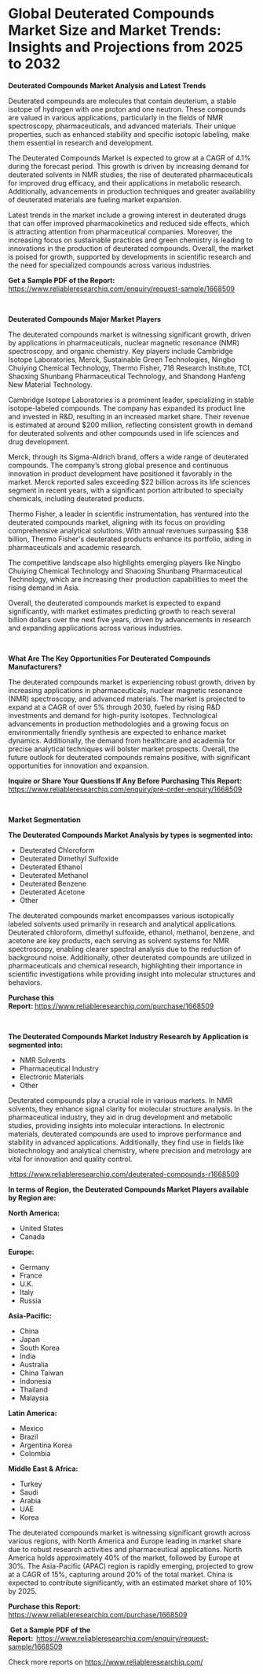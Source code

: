 <p><h1>Global Deuterated Compounds Market Size and Market Trends: Insights and Projections from 2025 to 2032</h1></p><p><strong>Deuterated Compounds Market Analysis and Latest Trends</strong></p>
<p><p>Deuterated compounds are molecules that contain deuterium, a stable isotope of hydrogen with one proton and one neutron. These compounds are valued in various applications, particularly in the fields of NMR spectroscopy, pharmaceuticals, and advanced materials. Their unique properties, such as enhanced stability and specific isotopic labeling, make them essential in research and development.</p><p>The Deuterated Compounds Market is expected to grow at a CAGR of 4.1% during the forecast period. This growth is driven by increasing demand for deuterated solvents in NMR studies, the rise of deuterated pharmaceuticals for improved drug efficacy, and their applications in metabolic research. Additionally, advancements in production techniques and greater availability of deuterated materials are fueling market expansion.</p><p>Latest trends in the market include a growing interest in deuterated drugs that can offer improved pharmacokinetics and reduced side effects, which is attracting attention from pharmaceutical companies. Moreover, the increasing focus on sustainable practices and green chemistry is leading to innovations in the production of deuterated compounds. Overall, the market is poised for growth, supported by developments in scientific research and the need for specialized compounds across various industries.</p></p>
<p><strong>Get a Sample PDF of the Report:&nbsp;</strong> <a href="https://www.reliableresearchiq.com/enquiry/request-sample/1668509?utm_campaign=3513&utm_medium=2&utm_source=Github&utm_content=ia&utm_term=02042025&utm_id=deuterated-compounds">https://www.reliableresearchiq.com/enquiry/request-sample/1668509</a></p>
<p>&nbsp;</p>
<p><strong>Deuterated Compounds Major Market Players</strong></p>
<p><p>The deuterated compounds market is witnessing significant growth, driven by applications in pharmaceuticals, nuclear magnetic resonance (NMR) spectroscopy, and organic chemistry. Key players include Cambridge Isotope Laboratories, Merck, Sustainable Green Technologies, Ningbo Chuiying Chemical Technology, Thermo Fisher, 718 Research Institute, TCI, Shaoxing Shunbang Pharmaceutical Technology, and Shandong Hanfeng New Material Technology.</p><p>Cambridge Isotope Laboratories is a prominent leader, specializing in stable isotope-labeled compounds. The company has expanded its product line and invested in R&D, resulting in an increased market share. Their revenue is estimated at around $200 million, reflecting consistent growth in demand for deuterated solvents and other compounds used in life sciences and drug development.</p><p>Merck, through its Sigma-Aldrich brand, offers a wide range of deuterated compounds. The company’s strong global presence and continuous innovation in product development have positioned it favorably in the market. Merck reported sales exceeding $22 billion across its life sciences segment in recent years, with a significant portion attributed to specialty chemicals, including deuterated products.</p><p>Thermo Fisher, a leader in scientific instrumentation, has ventured into the deuterated compounds market, aligning with its focus on providing comprehensive analytical solutions. With annual revenues surpassing $38 billion, Thermo Fisher's deuterated products enhance its portfolio, aiding in pharmaceuticals and academic research.</p><p>The competitive landscape also highlights emerging players like Ningbo Chuiying Chemical Technology and Shaoxing Shunbang Pharmaceutical Technology, which are increasing their production capabilities to meet the rising demand in Asia.</p><p>Overall, the deuterated compounds market is expected to expand significantly, with market estimates predicting growth to reach several billion dollars over the next five years, driven by advancements in research and expanding applications across various industries.</p></p>
<p>&nbsp;</p>
<p><strong>What Are The Key Opportunities For Deuterated Compounds Manufacturers?</strong></p>
<p><p>The deuterated compounds market is experiencing robust growth, driven by increasing applications in pharmaceuticals, nuclear magnetic resonance (NMR) spectroscopy, and advanced materials. The market is projected to expand at a CAGR of over 5% through 2030, fueled by rising R&D investments and demand for high-purity isotopes. Technological advancements in production methodologies and a growing focus on environmentally friendly synthesis are expected to enhance market dynamics. Additionally, the demand from healthcare and academia for precise analytical techniques will bolster market prospects. Overall, the future outlook for deuterated compounds remains positive, with significant opportunities for innovation and expansion.</p></p>
<p><strong>Inquire or Share Your Questions If Any Before Purchasing This Report:</strong> <a href="https://www.reliableresearchiq.com/enquiry/pre-order-enquiry/1668509?utm_campaign=3513&utm_medium=2&utm_source=Github&utm_content=ia&utm_term=02042025&utm_id=deuterated-compounds">https://www.reliableresearchiq.com/enquiry/pre-order-enquiry/1668509</a></p>
<p>&nbsp;</p>
<p><strong>Market Segmentation</strong></p>
<p><strong>The Deuterated Compounds Market Analysis by types is segmented into:</strong></p>
<p><ul><li>Deuterated Chloroform</li><li>Deuterated Dimethyl Sulfoxide</li><li>Deuterated Ethanol</li><li>Deuterated Methanol</li><li>Deuterated Benzene</li><li>Deuterated Acetone</li><li>Other</li></ul></p>
<p><p>The deuterated compounds market encompasses various isotopically labeled solvents used primarily in research and analytical applications. Deuterated chloroform, dimethyl sulfoxide, ethanol, methanol, benzene, and acetone are key products, each serving as solvent systems for NMR spectroscopy, enabling clearer spectral analysis due to the reduction of background noise. Additionally, other deuterated compounds are utilized in pharmaceuticals and chemical research, highlighting their importance in scientific investigations while providing insight into molecular structures and behaviors.</p></p>
<p><strong>Purchase this Report:&nbsp;</strong><a href="https://www.reliableresearchiq.com/purchase/1668509?utm_campaign=3513&utm_medium=2&utm_source=Github&utm_content=ia&utm_term=02042025&utm_id=deuterated-compounds">https://www.reliableresearchiq.com/purchase/1668509</a></p>
<p>&nbsp;</p>
<p><strong>The Deuterated Compounds Market Industry Research by Application is segmented into:</strong></p>
<p><ul><li>NMR Solvents</li><li>Pharmaceutical Industry</li><li>Electronic Materials</li><li>Other</li></ul></p>
<p><p>Deuterated compounds play a crucial role in various markets. In NMR solvents, they enhance signal clarity for molecular structure analysis. In the pharmaceutical industry, they aid in drug development and metabolic studies, providing insights into molecular interactions. In electronic materials, deuterated compounds are used to improve performance and stability in advanced applications. Additionally, they find use in fields like biotechnology and analytical chemistry, where precision and metrology are vital for innovation and quality control.</p></p>
<p><a href="https://www.reliableresearchiq.com/deuterated-compounds-r1668509?utm_campaign=3513&utm_medium=2&utm_source=Github&utm_content=ia&utm_term=02042025&utm_id=deuterated-compounds">&nbsp;https://www.reliableresearchiq.com/deuterated-compounds-r1668509</a></p>
<p><strong>In terms of Region, the Deuterated Compounds Market Players available by Region are:</strong></p>
<p>
    <p> <strong> North America: </strong>
        <ul>
            <li>United States</li>
            <li>Canada</li>
        </ul>
        </p> 
    <p> <strong> Europe: </strong>
        <ul>
            <li>Germany</li>
            <li>France</li>
            <li>U.K.</li>
            <li>Italy</li>
            <li>Russia</li>
        </ul>
        </p> 
    <p> <strong> Asia-Pacific: </strong>
        <ul>
            <li>China</li>
            <li>Japan</li>
            <li>South Korea</li>
            <li>India</li>
            <li>Australia</li>
            <li>China Taiwan</li>
            <li>Indonesia</li>
            <li>Thailand</li>
            <li>Malaysia</li>
        </ul>
        </p> 
    <p> <strong> Latin America: </strong>
        <ul>
            <li>Mexico</li>
            <li>Brazil</li>
            <li>Argentina Korea</li>
            <li>Colombia</li>
        </ul>
        </p> 
    <p> <strong> Middle East & Africa: </strong>
        <ul>
            <li>Turkey</li>
            <li>Saudi</li>
            <li>Arabia</li>
            <li>UAE</li>
            <li>Korea</li>
        </ul>
    </p>
    </p>
<p><p>The deuterated compounds market is witnessing significant growth across various regions, with North America and Europe leading in market share due to robust research activities and pharmaceutical applications. North America holds approximately 40% of the market, followed by Europe at 30%. The Asia-Pacific (APAC) region is rapidly emerging, projected to grow at a CAGR of 15%, capturing around 20% of the total market. China is expected to contribute significantly, with an estimated market share of 10% by 2025.</p></p>
<p><strong>Purchase this Report: </strong><a href="https://www.reliableresearchiq.com/purchase/1668509?utm_campaign=3513&utm_medium=2&utm_source=Github&utm_content=ia&utm_term=02042025&utm_id=deuterated-compounds">https://www.reliableresearchiq.com/purchase/1668509</a></p>
<p>&nbsp;<strong>Get a Sample PDF of the Report:&nbsp;&nbsp;</strong><a href="https://www.reliableresearchiq.com/enquiry/request-sample/1668509?utm_campaign=3513&utm_medium=2&utm_source=Github&utm_content=ia&utm_term=02042025&utm_id=deuterated-compounds">https://www.reliableresearchiq.com/enquiry/request-sample/1668509</a></p>
<p><strong></strong></p>
<p>Check more reports on <a href="https://www.reliableresearchiq.com/?utm_campaign=3513&utm_medium=2&utm_source=Github&utm_content=ia&utm_term=02042025&utm_id=deuterated-compounds">https://www.reliableresearchiq.com/</a></p>